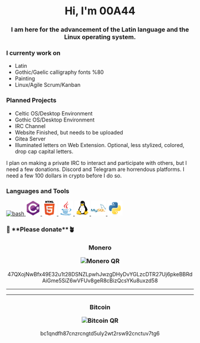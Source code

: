 <h1 align="center">Hi, I'm 00A44</h1>
<h3 align="center">I am here for the advancement of the Latin language and the Linux operating system.  </h3>
<h3>I currenty work on</h3>
<p align="left">
<ul>
  <li>Latin
  <li>Gothic/Gaelic calligraphy fonts %80
  <li>Painting
  <li>Linux/Agile Scrum/Kanban
</ul>


<h3 align="left">Planned Projects</h3>
<ul>
  <li>Celtic OS/Desktop Environment
  <li>Gothic OS/Desktop Environment
  <li>IRC Channel
  <li>Website Finished, but needs to be uploaded
  <li>Gitea Server
  <li>Illuminated letters on Web Extension. Optional, less stylized, colored, drop cap capital letters.
</ul> 

I plan on making a private IRC to interact and participate with others, but I need a few donations. Discord and Telegram are horrendous platforms. I need a few 100 dollars in crypto before I do so.

</p>

<h3 align="left">Languages and Tools</h3>
<p align="left"> <a href="https://www.gnu.org/software/bash/" target="_blank" rel="noreferrer"> <img src="https://www.vectorlogo.zone/logos/gnu_bash/gnu_bash-icon.svg" alt="bash" width="40" height="40"/> </a> <a href="https://www.w3schools.com/cs/" target="_blank" rel="noreferrer"> <img src="https://raw.githubusercontent.com/devicons/devicon/master/icons/csharp/csharp-original.svg" alt="csharp" width="40" height="40"/> </a> <a href="https://www.w3.org/html/" target="_blank" rel="noreferrer"> <img src="https://raw.githubusercontent.com/devicons/devicon/master/icons/html5/html5-original-wordmark.svg" alt="html5" width="40" height="40"/> </a> <a href="https://www.java.com" target="_blank" rel="noreferrer"> <img src="https://raw.githubusercontent.com/devicons/devicon/master/icons/java/java-original.svg" alt="java" width="40" height="40"/> </a> <a href="https://www.linux.org/" target="_blank" rel="noreferrer"> <img src="https://raw.githubusercontent.com/devicons/devicon/master/icons/linux/linux-original.svg" alt="linux" width="40" height="40"/> </a> <a href="https://www.mysql.com/" target="_blank" rel="noreferrer"> <img src="https://raw.githubusercontent.com/devicons/devicon/master/icons/mysql/mysql-original-wordmark.svg" alt="mysql" width="40" height="40"/> </a> <a href="https://www.python.org" target="_blank" rel="noreferrer"> <img src="https://raw.githubusercontent.com/devicons/devicon/master/icons/python/python-original.svg" alt="python" width="40" height="40"/> </a> </p>

<h3>
🌱 **Please donate**🪴
</h3>

<h3 align="center">
Monero

![Monero QR](https://github.com/00A22/00A22/assets/167036085/7a2cf1c2-cd19-4295-9878-53c143c1bd2a)


</h3>
<p align="center">
47QXojNwBfx49E32u1t28DSNZLpwhJwzgDHyDvYGLzcDTR27Uj6pkeBBRdAiGme5SiZ6wVFUv8geR8cBizQcsYKu8uxzd58
</p>

<hr>
<hr>

<h3 align="center">
Bitcoin


![Bitcoin QR](https://github.com/00A22/00A22/assets/167036085/c2a1057e-5178-4016-a809-b44596a36216)
</h3>
<p align="center">
bc1qndfh87cnzrcngtd5uly2wt2rsw92cnctuv7tg6
</p>
